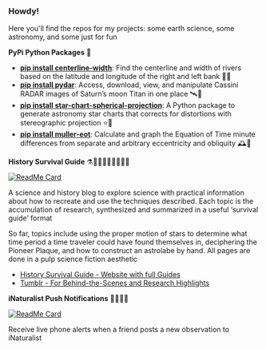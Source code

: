### Howdy!

Here you'll find the repos for my projects: some earth science, some astronomy, and some just for fun

**PyPi Python Packages** 🐍

- **[pip install centerline-width](https://pypi.org/project/centerline-width/)**: Find the centerline and width of rivers based on the latitude and longitude of the right and left bank 🌊🐍
- **[pip install pydar](https://pypi.org/project/pydar/)**: Access, download, view, and manipulate Cassini RADAR images of Saturn’s moon Titan in one place 🛰️🐍
- **[pip install star-chart-spherical-projection](https://pypi.org/project/star-chart-spherical-projection/)**: A Python package to generate astronomy star charts that corrects for distortions with stereographic projection ⭐🐍
- **[pip install muller-eot](https://pypi.org/project/muller-eot/)**: Calculate and graph the Equation of Time minute differences from separate and arbitrary eccentricity and obliquity 🕰️🐍

**History Survival Guide** ⚗️👩🏽‍🚀🧮👨🏽‍🚀🔭

[![ReadMe Card](https://github-readme-stats.vercel.app/api/pin/?username=cyschneck&repo=History-Survival-Guide)](https://github.com/cyschneck/History-Survival-Guide)

A science and history blog to explore science with practical information about how to recreate and use the techniques described. Each topic is the accumulation of research, synthesized and summarized in a useful ‘survival guide’ format

So far, topics include using the proper motion of stars to determine what time period a time traveler could have found themselves in, deciphering the Pioneer Plaque, and how to construct an astrolabe by hand. All pages are done in a pulp science fiction aesthetic

- [History Survival Guide - Website with full Guides](https://historysurvivalguide.com/)
- [Tumblr - For Behind-the-Scenes and Research Highlights](https://historysurvivalguide.tumblr.com)

**iNaturalist Push Notifications** 🐛🌿🐌🍄

[![ReadMe Card](https://github-readme-stats.vercel.app/api/pin/?username=unaschneck&repo=intaturalist-push-notifications)](https://github.com/unaschneck/intaturalist-push-notifications)

Receive live phone alerts when a friend posts a new observation to iNaturalist

